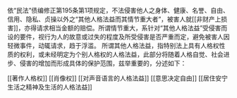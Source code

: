 依“民法”债编修正第195条第1项规定，不法侵害他人之身体、健康、名誉、自由、信用、隐私、贞操以外之“其他人格法益而其情节重大者”，被害人就[[非财产上损害]]，亦得请求相当金额的赔偿。所谓情节重大，系针对“其他人格法益”受侵害而设的要件，视行为人的故意或过失的程度及所受侵害是否严重而定，避免被害人因轻微事件，动辄请求，趋于浮滥。
所谓其他人格法益，指特别法上具有人格权性质的权利，或未经明定为个别人格权的人格法益，此部分将随着人格自觉、社会进步、侵害的增加而形成具体的保护范围，兹举重要的，分述如下：

[[著作人格权]]
[[肖像权]]
[[对声音语言的人格法益]]
[[意思决定自由]]
[[居住安宁生活之精神及生活的人格法益]]
